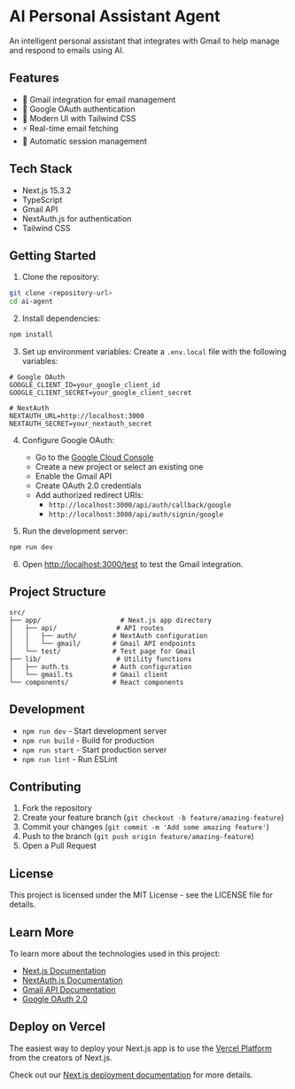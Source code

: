 # AI Personal Assistant Agent

An intelligent personal assistant that integrates with Gmail to help manage and respond to emails using AI.

## Features

- 📧 Gmail integration for email management
- 🔐 Google OAuth authentication
- 🎨 Modern UI with Tailwind CSS
- ⚡ Real-time email fetching
- 🔄 Automatic session management

## Tech Stack

- Next.js 15.3.2
- TypeScript
- Gmail API
- NextAuth.js for authentication
- Tailwind CSS

## Getting Started

1. Clone the repository:

```bash
git clone <repository-url>
cd ai-agent
```

2. Install dependencies:

```bash
npm install
```

3. Set up environment variables:
   Create a `.env.local` file with the following variables:

```env
# Google OAuth
GOOGLE_CLIENT_ID=your_google_client_id
GOOGLE_CLIENT_SECRET=your_google_client_secret

# NextAuth
NEXTAUTH_URL=http://localhost:3000
NEXTAUTH_SECRET=your_nextauth_secret
```

4. Configure Google OAuth:

   - Go to the [Google Cloud Console](https://console.cloud.google.com)
   - Create a new project or select an existing one
   - Enable the Gmail API
   - Create OAuth 2.0 credentials
   - Add authorized redirect URIs:
     - `http://localhost:3000/api/auth/callback/google`
     - `http://localhost:3000/api/auth/signin/google`

5. Run the development server:

```bash
npm run dev
```

6. Open [http://localhost:3000/test](http://localhost:3000/test) to test the Gmail integration.

## Project Structure

```
src/
├── app/                    # Next.js app directory
│   ├── api/               # API routes
│   │   ├── auth/         # NextAuth configuration
│   │   └── gmail/        # Gmail API endpoints
│   └── test/             # Test page for Gmail
├── lib/                   # Utility functions
│   ├── auth.ts           # Auth configuration
│   └── gmail.ts          # Gmail client
└── components/           # React components
```

## Development

- `npm run dev` - Start development server
- `npm run build` - Build for production
- `npm run start` - Start production server
- `npm run lint` - Run ESLint

## Contributing

1. Fork the repository
2. Create your feature branch (`git checkout -b feature/amazing-feature`)
3. Commit your changes (`git commit -m 'Add some amazing feature'`)
4. Push to the branch (`git push origin feature/amazing-feature`)
5. Open a Pull Request

## License

This project is licensed under the MIT License - see the LICENSE file for details.

## Learn More

To learn more about the technologies used in this project:

- [Next.js Documentation](https://nextjs.org/docs)
- [NextAuth.js Documentation](https://next-auth.js.org)
- [Gmail API Documentation](https://developers.google.com/gmail/api/guides)
- [Google OAuth 2.0](https://developers.google.com/identity/protocols/oauth2)

## Deploy on Vercel

The easiest way to deploy your Next.js app is to use the [Vercel Platform](https://vercel.com/new?utm_medium=default-template&filter=next.js&utm_source=create-next-app&utm_campaign=create-next-app-readme) from the creators of Next.js.

Check out our [Next.js deployment documentation](https://nextjs.org/docs/app/building-your-application/deploying) for more details.
